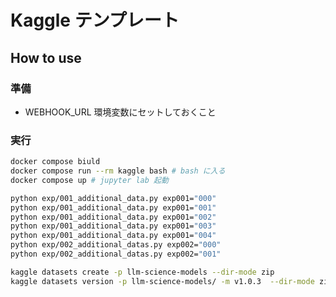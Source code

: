 # Kaggle テンプレート

## How to use

### 準備

- WEBHOOK_URL 環境変数にセットしておくこと

### 実行

```sh
docker compose biuld
docker compose run --rm kaggle bash # bash に入る
docker compose up # jupyter lab 起動
```

```sh
python exp/001_additional_data.py exp001="000" 
python exp/001_additional_data.py exp001="001"
python exp/001_additional_data.py exp001="002"
python exp/001_additional_data.py exp001="003"
python exp/001_additional_data.py exp001="004"
python exp/002_additional_datas.py exp002="000"
python exp/002_additional_datas.py exp002="001"
```

```sh
kaggle datasets create -p llm-science-models --dir-mode zip
kaggle datasets version -p llm-science-models/ -m v1.0.3  --dir-mode zip
```
